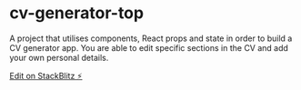 # cv-generator-top

A project that utilises components, React props and state in order to build a CV generator app. You are able to edit specific sections in the CV and add your own personal details.

[Edit on StackBlitz ⚡️](https://stackblitz.com/edit/cv-generator-top)

